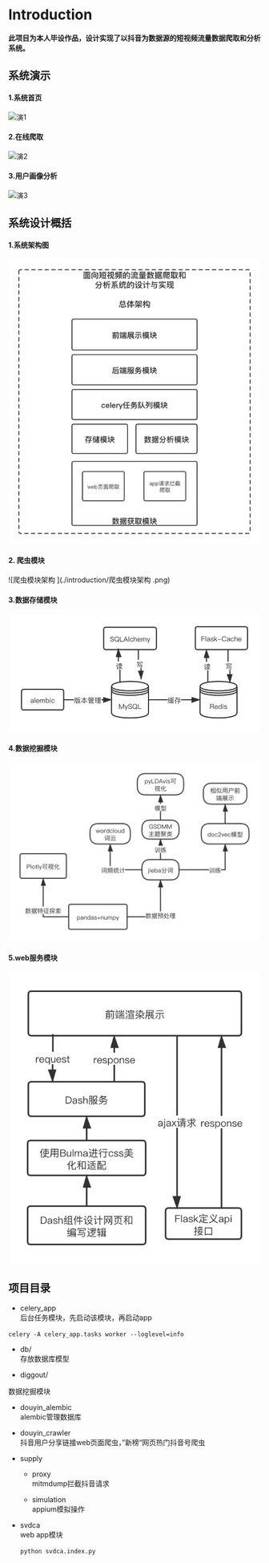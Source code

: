 # Introduction

**此项目为本人毕设作品，设计实现了以抖音为数据源的短视频流量数据爬取和分析系统。**

## 系统演示

#### 1.系统首页

![演1](./introduction/演1.gif)

#### 2.在线爬取

![演2](./introduction/演2.gif)

#### 3.用户画像分析

![演3](./introduction/演3.gif)

## 系统设计概括

#### 1.系统架构图

![系统总体架构图](./introduction/系统总体架构图.png)

#### 2. 爬虫模块

![爬虫模块架构 ](./introduction/爬虫模块架构 .png)

#### 3.数据存储模块

![数据存储模块架构图](./introduction/数据存储模块架构图.png)

#### 4.数据挖掘模块

![数据挖掘模块架构图](./introduction/数据挖掘模块架构图.png)

#### 5.web服务模块

![web服务模块架构图](./introduction/web服务模块架构图.png)

## 项目目录

 - celery_app  
 后台任务模块，先启动该模块，再启动app  
 
 ```celery -A celery_app.tasks worker --loglevel=info```
 
 - db/  
 存放数据库模型
 
 - diggout/
 
 数据挖掘模块
 
 - douyin_alembic  
    alembic管理数据库

 - douyin_crawler  
    抖音用户分享链接web页面爬虫，”新榜“网页热门抖音号爬虫

 - supply  

    - proxy  
      mitmdump拦截抖音请求  

    - simulation  
      appium模拟操作

- svdca  
    web app模块  

    ```python svdca.index.py  ```